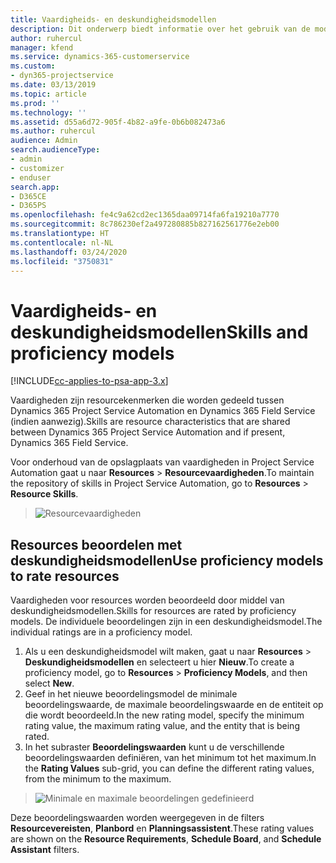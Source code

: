 ```yaml
---
title: Vaardigheids- en deskundigheidsmodellen
description: Dit onderwerp biedt informatie over het gebruik van de modellen voor vaardigheden en deskundigheid.
author: ruhercul
manager: kfend
ms.service: dynamics-365-customerservice
ms.custom:
- dyn365-projectservice
ms.date: 03/13/2019
ms.topic: article
ms.prod: ''
ms.technology: ''
ms.assetid: d55a6d72-905f-4b82-a9fe-0b6b082473a6
ms.author: ruhercul
audience: Admin
search.audienceType:
- admin
- customizer
- enduser
search.app:
- D365CE
- D365PS
ms.openlocfilehash: fe4c9a62cd2ec1365daa09714fa6fa19210a7770
ms.sourcegitcommit: 8c786230ef2a497280885b827162561776e2eb00
ms.translationtype: HT
ms.contentlocale: nl-NL
ms.lasthandoff: 03/24/2020
ms.locfileid: "3750831"
---
```

# <a name="skills-and-proficiency-models"></a><span data-ttu-id="97615-103">Vaardigheids- en deskundigheidsmodellen</span><span class="sxs-lookup"><span data-stu-id="97615-103">Skills and proficiency models</span></span>

[!INCLUDE[cc-applies-to-psa-app-3.x](../includes/cc-applies-to-psa-app-3x.md)]

<span data-ttu-id="97615-104">Vaardigheden zijn resourcekenmerken die worden gedeeld tussen Dynamics 365 Project Service Automation en Dynamics 365 Field Service (indien aanwezig).</span><span class="sxs-lookup"><span data-stu-id="97615-104">Skills are resource characteristics that are shared between Dynamics 365 Project Service Automation and if present, Dynamics 365 Field Service.</span></span> 

<span data-ttu-id="97615-105">Voor onderhoud van de opslagplaats van vaardigheden in Project Service Automation gaat u naar **Resources** \> **Resourcevaardigheden**.</span><span class="sxs-lookup"><span data-stu-id="97615-105">To maintain the repository of skills in Project Service Automation, go to **Resources** \> **Resource Skills**.</span></span> 

> ![Resourcevaardigheden](media/Resource-Management-image84.png)

## <a name="use-proficiency-models-to-rate-resources"></a><span data-ttu-id="97615-107">Resources beoordelen met deskundigheidsmodellen</span><span class="sxs-lookup"><span data-stu-id="97615-107">Use proficiency models to rate resources</span></span>

<span data-ttu-id="97615-108">Vaardigheden voor resources worden beoordeeld door middel van deskundigheidsmodellen.</span><span class="sxs-lookup"><span data-stu-id="97615-108">Skills for resources are rated by proficiency models.</span></span> <span data-ttu-id="97615-109">De individuele beoordelingen zijn in een deskundigheidsmodel.</span><span class="sxs-lookup"><span data-stu-id="97615-109">The individual ratings are in a proficiency model.</span></span> 

1. <span data-ttu-id="97615-110">Als u een deskundigheidsmodel wilt maken, gaat u naar **Resources** \> **Deskundigheidsmodellen** en selecteert u hier **Nieuw**.</span><span class="sxs-lookup"><span data-stu-id="97615-110">To create a proficiency model, go to **Resources** \> **Proficiency Models**, and then select **New**.</span></span>
2. <span data-ttu-id="97615-111">Geef in het nieuwe beoordelingsmodel de minimale beoordelingswaarde, de maximale beoordelingswaarde en de entiteit op die wordt beoordeeld.</span><span class="sxs-lookup"><span data-stu-id="97615-111">In the new rating model, specify the minimum rating value, the maximum rating value, and the entity that is being rated.</span></span>
3. <span data-ttu-id="97615-112">In het subraster **Beoordelingswaarden** kunt u de verschillende beoordelingswaarden definiëren, van het minimum tot het maximum.</span><span class="sxs-lookup"><span data-stu-id="97615-112">In the **Rating Values** sub-grid, you can define the different rating values, from the minimum to the maximum.</span></span>

> ![Minimale en maximale beoordelingen gedefinieerd](media/Resource-Management-image85.png)

<span data-ttu-id="97615-114">Deze beoordelingswaarden worden weergegeven in de filters **Resourcevereisten**, **Planbord** en **Planningsassistent**.</span><span class="sxs-lookup"><span data-stu-id="97615-114">These rating values are shown on the **Resource Requirements**, **Schedule Board**, and **Schedule Assistant** filters.</span></span>
